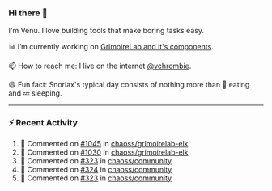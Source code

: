 ### Hi there 👋

I'm Venu. I love building tools that make boring tasks easy.

📊 I’m currently working on [GrimoireLab and it's components](https://chaoss.github.io/grimoirelab).

📫 How to reach me: I live on the internet [@vchrombie](https://www.google.co.in/search?q=vchrombie).

😄 Fun fact: Snorlax's typical day consists of nothing more than :doughnut: eating and :zzz: sleeping.

---

### :zap: Recent Activity

<!--RECENT_ACTIVITY:start-->
1. 💬 Commented on [#1045](https://github.com/chaoss/grimoirelab-elk/issues/1045#issuecomment-1087273711) in [chaoss/grimoirelab-elk](https://github.com/chaoss/grimoirelab-elk)
2. 💬 Commented on [#1030](https://github.com/chaoss/grimoirelab-elk/pull/1030#discussion_r841455276) in [chaoss/grimoirelab-elk](https://github.com/chaoss/grimoirelab-elk)
3. 💬 Commented on [#323](https://github.com/chaoss/community/pull/323#issuecomment-1087223246) in [chaoss/community](https://github.com/chaoss/community)
4. 💬 Commented on [#324](https://github.com/chaoss/community/pull/324#issuecomment-1087222414) in [chaoss/community](https://github.com/chaoss/community)
5. 💬 Commented on [#323](https://github.com/chaoss/community/pull/323#issuecomment-1087174247) in [chaoss/community](https://github.com/chaoss/community)
<!--RECENT_ACTIVITY:end-->

<!--
**vchrombie/vchrombie** is a ✨ _special_ ✨ repository because its `README.md` (this file) appears on your GitHub profile.

Here are some ideas to get you started:

- 🔭 I’m currently working on ...
- 🌱 I’m currently learning ...
- 👯 I’m looking to collaborate on ...
- 🤔 I’m looking for help with ...
- 💬 Ask me about ...
- 📫 How to reach me: ...
- 😄 Pronouns: ...
- ⚡ Fun fact: ...
-->
